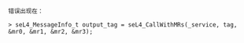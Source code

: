     错误出现在：
    
    > seL4_MessageInfo_t output_tag = seL4_CallWithMRs(_service, tag, &mr0, &mr1, &mr2, &mr3);
